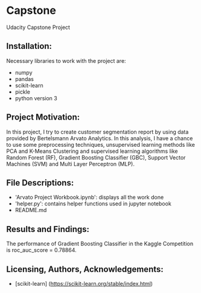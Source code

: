 # Capstone
Udacity Capstone Project

## Installation:
Necessary libraries to work with the project are:
- numpy
- pandas
- scikit-learn
- pickle
- python version 3

## Project Motivation:
In this project, I try to create customer segmentation report by using data provided by Bertelsmann Arvato Analytics. In this analysis, I have a chance to use 
some preprocessing techniques, unsupervised learning methods like PCA and K-Means Clustering and supervised learning algorithms like Random Forest (RF), Gradient Boosting Classifier (GBC), Support Vector Machines (SVM) and Multi Layer Perceptron (MLP).

## File Descriptions:
- 'Arvato Project Workbook.ipynb': displays all the work done
- 'helper.py': contains helper functions used in jupyter notebook
- README.md


## Results and Findings:
The performance of Gradient Boosting Classifier in the Kaggle Competition is roc_auc_score = 0.78864.

## Licensing, Authors, Acknowledgements:
- [scikit-learn] (https://scikit-learn.org/stable/index.html)
